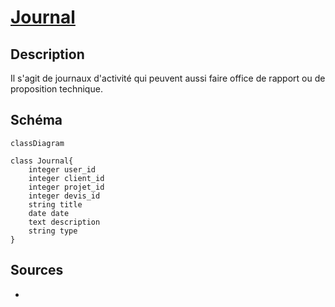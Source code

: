 # [Journal](readme.md)

## Description

Il s'agit de journaux d'activité qui peuvent aussi faire office de rapport ou de proposition technique.

## Schéma

```mermaid
classDiagram

class Journal{
    integer user_id
    integer client_id
    integer projet_id
    integer devis_id
    string title
    date date
    text description
    string type
}
```

## Sources

* []()
